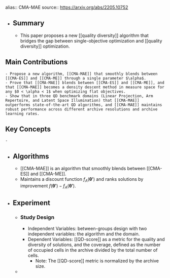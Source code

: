 alias:: CMA-MAE
source:: https://arxiv.org/abs/2205.10752

- ## Summary
	- This paper proposes a new [[quality diversity]] algorithm that bridges the gap between single-objective optimization and [[quality diversity]] optimization.
## Main Contributions
	- Propose a new algorithm, [[CMA-MAE]] that smoothly blends between [[CMA-ES]] and [[CMA-ME]] through a single parameter $\alpha$.
	- Prove that [[CMA-MAE]] blends between [[CMA-ES]] and [[CMA-ME]], and that [[CMA-MAE]] becomes a density descent method in measure space for any $0 < \alpha < 1$ when optimizing flat objectives.
	- Show that in three QD benchmark domains (Linear Projection, Arm Repertoire, and Latent Space Illumination) that [[CMA-MAE]] outperforms state-of-the-art QD algorithms, and [[CMA-MAE]] maintains robust performance across different archive resolutions and archive learning rates.
## Key Concepts
	-
- ## Algorithms
	- [[CMA-MAE]] is an algorithm that smoothly blends between [[CMA-ES]] and [[CMA-ME]].
	- Maintains a discount function $f_A(\bm{\theta'})$ and ranks solutions by improvement $f(\bm{\theta'}) - f_A(\bm{\theta'})$.
- ## Experiment
	- ### Study Design
		- Independent Variables: between-groups design with two independent variables: the algorithm and the domain.
		- Dependent Variables: [[QD-score]] as a metric for the quality and diversity of solutions, and the coverage, defined as the number of occupied cells in the archive divided by the total number of cells.
			- Note: The [[QD-score]] metric is normalized by the archive size.
	-